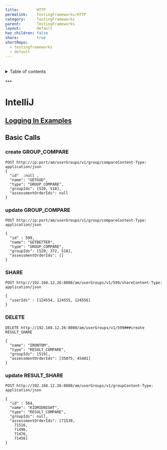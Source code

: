 ```yaml
---
title:        HTTP
permalink:    TestingFrameworks/HTTP
category:     TestingFrameworks
parent:       TestingFrameworks
layout:       default
has_children: false
share:        true
shortRepo:
  - testingframeworks
  - default
---
```


<br/>
<details markdown="block">
<summary>
Table of contents
</summary>
{: .text-delta }
1. TOC
{:toc}
</details>
<br/>
***
<br/>

# IntelliJ

## [Logging In Examples](https://gist.github.com/14paxton/decd67f8b59069f9505ba9ba0210d0ee)

## Basic Calls

### create GROUP_COMPARE

~~~http
POST http://ip:port/am/userGroups/v1/group/compareContent-Type: application/json
{
  "id"  :null ,
  "name": "GETGUD",
  "type": "GROUP_COMPARE",
  "groupIds": [520, 518],
  "assessmentOrderIds": null
}
~~~

### update GROUP_COMPARE

```http
POST http://ip:port/am/userGroups/v1/group/compareContent-Type: application/json

{
  "id" : 599,
  "name": "GETBETTER",
  "type": "GROUP_COMPARE",
  "groupIds": [520, 372, 518],
  "assessmentOrderIds": []
}
```

### SHARE

```http
POST http://192.168.12.26:8080/am/userGroups/v1/599/shareContent-Type: application/json

{
  "userIds" : [124554, 124555, 124556]
}

```

### DELETE

```http
DELETE http://192.168.12.26:8080/am/userGroups/v1/599###create RESULT_SHARE

{
  "name": "IRONTOM",
  "type": "RESULT_COMPARE",
  "groupIds": [519],
  "assessmentOrderIds": [35075, 45481]
}

```

### update RESULT_SHARE

```http
POST http://192.168.12.26:8080/am/userGroups/v1/groupContent-Type: application/json

{
  "id" : 564,
  "name": "KIDMIDNIGHT",
  "type": "RESULT_COMPARE",
  "groupIds": null,
  "assessmentOrderIds": [71539,
    71516,
    71496,
    71476,
    71456]
}
```
